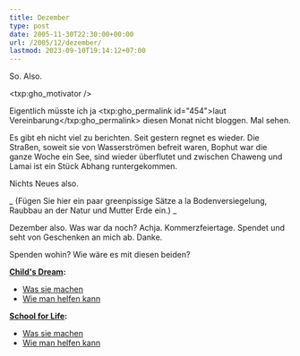 ```yaml
---
title: Dezember
type: post
date: 2005-11-30T22:30:00+00:00
url: /2005/12/dezember/
lastmod: 2023-09-10T19:14:12+07:00
---
```

So. Also.

<txp:gho_motivator />

Eigentlich müsste ich ja <txp:gho_permalink id="454">laut Vereinbarung</txp:gho_permalink> diesen Monat nicht bloggen. Mal sehen.

Es gibt eh nicht viel zu berichten. Seit gestern regnet es wieder. Die Straßen, soweit sie von Wasserströmen befreit waren, Bophut war die ganze Woche ein See, sind wieder überflutet und zwischen Chaweng und Lamai ist ein Stück Abhang runtergekommen.

Nichts Neues also.

_ (Fügen Sie hier ein paar greenpissige Sätze a la Bodenversiegelung, Raubbau an der Natur und Mutter Erde ein.) _

Dezember also. Was war da noch? Achja. Kommerzfeiertage. Spendet und seht von Geschenken an mich ab. Danke.

Spenden wohin? Wie wäre es mit diesen beiden?

**[Child's Dream][1]:**

  * [Was sie machen][2]
  * [Wie man helfen kann][3]

**[School for Life][4]:**

  * [Was sie machen][5]
  * [Wie man helfen kann][6]

 [1]: http://www.childsdream.org/
 [2]: http://www.childsdream.org/de/howwehelp.asp
 [3]: http://www.childsdream.org/de/donation.asp
 [4]: http://www.school-for-life.org/
 [5]: http://www.school-for-life.org/de/schule-des-lebens.html
 [6]: http://www.school-for-life.org/de/unterstuetzen.html
